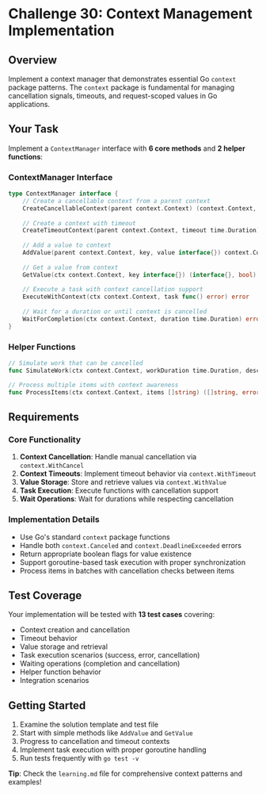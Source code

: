  # Challenge 30: Context Management Implementation

## Overview

Implement a context manager that demonstrates essential Go `context` package patterns. The `context` package is fundamental for managing cancellation signals, timeouts, and request-scoped values in Go applications.

## Your Task

Implement a `ContextManager` interface with **6 core methods** and **2 helper functions**:

### ContextManager Interface

```go
type ContextManager interface {
    // Create a cancellable context from a parent context
    CreateCancellableContext(parent context.Context) (context.Context, context.CancelFunc)
    
    // Create a context with timeout
    CreateTimeoutContext(parent context.Context, timeout time.Duration) (context.Context, context.CancelFunc)
    
    // Add a value to context
    AddValue(parent context.Context, key, value interface{}) context.Context
    
    // Get a value from context
    GetValue(ctx context.Context, key interface{}) (interface{}, bool)
    
    // Execute a task with context cancellation support
    ExecuteWithContext(ctx context.Context, task func() error) error
    
    // Wait for a duration or until context is cancelled
    WaitForCompletion(ctx context.Context, duration time.Duration) error
}
```

### Helper Functions

```go
// Simulate work that can be cancelled
func SimulateWork(ctx context.Context, workDuration time.Duration, description string) error

// Process multiple items with context awareness
func ProcessItems(ctx context.Context, items []string) ([]string, error)
```

## Requirements

### Core Functionality
1. **Context Cancellation**: Handle manual cancellation via `context.WithCancel`
2. **Context Timeouts**: Implement timeout behavior via `context.WithTimeout`
3. **Value Storage**: Store and retrieve values via `context.WithValue`
4. **Task Execution**: Execute functions with cancellation support
5. **Wait Operations**: Wait for durations while respecting cancellation

### Implementation Details

- Use Go's standard `context` package functions
- Handle both `context.Canceled` and `context.DeadlineExceeded` errors
- Return appropriate boolean flags for value existence
- Support goroutine-based task execution with proper synchronization
- Process items in batches with cancellation checks between items

## Test Coverage

Your implementation will be tested with **13 test cases** covering:

- Context creation and cancellation
- Timeout behavior
- Value storage and retrieval
- Task execution scenarios (success, error, cancellation)
- Waiting operations (completion and cancellation)
- Helper function behavior
- Integration scenarios


## Getting Started

1. Examine the solution template and test file
2. Start with simple methods like `AddValue` and `GetValue`
3. Progress to cancellation and timeout contexts
4. Implement task execution with proper goroutine handling
5. Run tests frequently with `go test -v`

**Tip**: Check the `learning.md` file for comprehensive context patterns and examples!